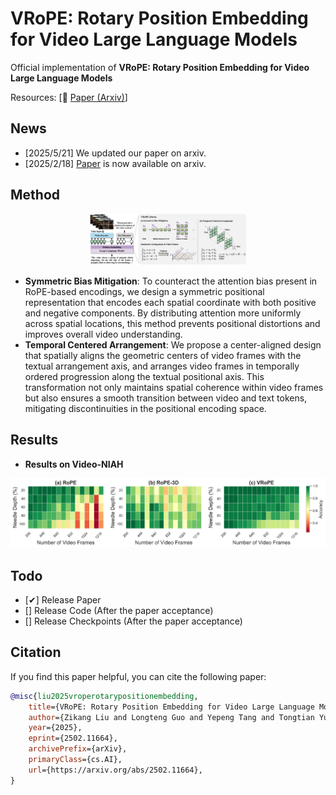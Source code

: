 # VRoPE: Rotary Position Embedding for Video Large Language Models

Official implementation of **VRoPE: Rotary Position Embedding for Video Large Language Models**

Resources: [📑 <a href="https://arxiv.org/abs/2502.11664">Paper (Arxiv)</a>]

## News
- [2025/5/21] We updated our paper on arxiv.
- [2025/2/18] <a href="https://arxiv.org/abs/2502.11664">Paper</a> is now available on arxiv.

## Method

<div align="center">
    <img src="./assets/images/vrope.jpg" width="50%" />
</div>

- **Symmetric Bias Mitigation**: To counteract the attention bias present in RoPE-based encodings, we design a symmetric positional representation that encodes each spatial coordinate with both positive and negative components. By distributing attention more uniformly across spatial locations, this method prevents positional distortions and improves overall video understanding.
- **Temporal Centered Arrangement**: We propose a center-aligned design that spatially aligns the geometric centers of video frames with the textual arrangement axis, and arranges video frames in temporally ordered progression along the textual positional axis. This transformation not only maintains spatial coherence within video frames but also ensures a smooth transition between video and text tokens, mitigating discontinuities in the positional encoding space.

## Results

- **Results on Video-NIAH**

<div align="center">
    <img src="./assets/images/needle.jpg" />
</div>

## Todo

- [&#10004;] Release Paper
- [] Release Code (After the paper acceptance)
- [] Release Checkpoints (After the paper acceptance)

## Citation

If you find this paper helpful, you can cite the following paper:

```bibtex
@misc{liu2025vroperotarypositionembedding,
    title={VRoPE: Rotary Position Embedding for Video Large Language Models}, 
    author={Zikang Liu and Longteng Guo and Yepeng Tang and Tongtian Yue and Junxian Cai and Kai Ma and Qingbin Liu and Xi Chen and Jing Liu},
    year={2025},
    eprint={2502.11664},
    archivePrefix={arXiv},
    primaryClass={cs.AI},
    url={https://arxiv.org/abs/2502.11664}, 
}
```
